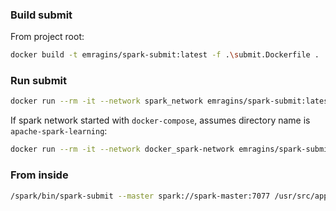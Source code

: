 

### Build submit
From project root:
```sh
docker build -t emragins/spark-submit:latest -f .\submit.Dockerfile .
```

### Run submit
```sh
docker run --rm -it --network spark_network emragins/spark-submit:latest /bin/sh
```

If spark network started with `docker-compose`, assumes directory name is `apache-spark-learning`:
```sh
docker run --rm -it --network docker_spark-network emragins/spark-submit:latest /bin/sh
```


### From inside
```sh
/spark/bin/spark-submit --master spark://spark-master:7077 /usr/src/app/raginsspark_2.11-1.0.jar
```


